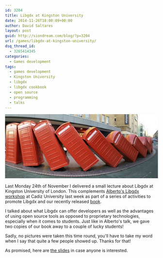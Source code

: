 ```yaml
---
id: 3204
title: Libgdx at Kingston University
date: 2014-11-26T18:00:09+00:00
author: David Saltares
layout: post
guid: http://siondream.com/blog/?p=3204
url: /games/libgdx-at-kingston-university/
dsq_thread_id:
  - 3265414345
categories:
  - Games development
tags:
  - games development
  - Kingston University
  - libgdx
  - libgdx cookbook
  - open source
  - programming
  - talks
---
```


![kingston-phones.jpg](/img/wp/kingston-phones.jpg)

Last Monday 24th of November I delivered a small lecture about Libgdx at Kingston University of London. This complements [Alberto's Libgdx workshop](/games/libgdx-workshop-at-cadiz-university/) at Cadiz University last week as part of a series of activities to promote Libgdx and our recently released [book](https://www.packtpub.com/game-development/libgdx-cross-platform-game-development-cookbook).

I talked about what Libgdx can offer developers as well as the advantages of using open source tools as opposed to proprietary technologies, especially when it comes to students. Just like in Alberto's talk, we gave two copies of our book away to a couple of lucky students!

Sadly, no pictures were taken this time round, you'll have to take my word when I say that quite a few people showed up. Thanks for that!

As promised, here are [the slides](/docs/libgdx-talk-notes.pdf) in case anyone is interested.